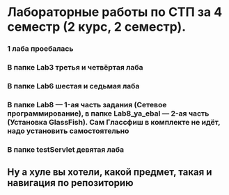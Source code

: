 # Лабораторные работы по СТП за 4 семестр (2 курс, 2 семестр).
### 1 лаба проебалась
### В папке Lab3 третья и четвёртая лаба
### В папке Lab6 шестая и седьмая лаба
### В папке Lab8 — 1-ая часть задания (Сетевое программирование), в папке Lab8_ya_ebal — 2-ая часть (Установка GlassFish). Сам Глассфиш в комплекте не идёт, надо установить самостоятельно
### В папке testServlet девятая лаба
## Ну а хуле вы хотели, какой предмет, такая и навигация по репозиторию
